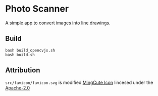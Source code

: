 # Photo Scanner

[A simple app to convert images into line drawings](https://marmooo.github.io/lineart-converter/).

## Build

```
bash build_opencvjs.sh
bash build.sh
```

## Attribution

`src/favicon/favicon.svg` is modified
[MingCute Icon](https://github.com/Richard9394/MingCute) lincesed under the
[Apache-2.0](https://github.com/Richard9394/MingCute/blob/main/LICENSE)

